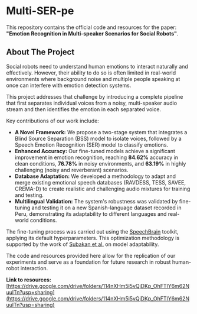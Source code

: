 # Multi-SER-pe

This repository contains the official code and resources for the paper: **"Emotion Recognition in Multi-speaker Scenarios for Social Robots"**.

## About The Project

Social robots need to understand human emotions to interact naturally and effectively. However, their ability to do so is often limited in real-world environments where background noise and multiple people speaking at once can interfere with emotion detection systems.

This project addresses that challenge by introducing a complete pipeline that first separates individual voices from a noisy, multi-speaker audio stream and then identifies the emotion in each separated voice.

Key contributions of our work include:
* **A Novel Framework:** We propose a two-stage system that integrates a Blind Source Separation (BSS) model to isolate voices, followed by a Speech Emotion Recognition (SER) model to classify emotions.
* **Enhanced Accuracy:** Our fine-tuned models achieve a significant improvement in emotion recognition, reaching **84.62%** accuracy in clean conditions, **76.78%** in noisy environments, and **63.19%** in highly challenging (noisy and reverberant) scenarios.
* **Database Adaptation:** We developed a methodology to adapt and merge existing emotional speech databases (RAVDESS, TESS, SAVEE, CREMA-D) to create realistic and challenging audio mixtures for training and testing.
* **Multilingual Validation:** The system's robustness was validated by fine-tuning and testing it on a new Spanish-language dataset recorded in Peru, demonstrating its adaptability to different languages and real-world conditions.

The fine-tuning process was carried out using the [SpeechBrain](https://arxiv.org/abs/2106.04624) toolkit, applying its default hyperparameters. This optimization methodology is supported by the work of [Subakan et al.](https://ieeexplore.ieee.org/document/9902821) on model adaptability.

The code and resources provided here allow for the replication of our experiments and serve as a foundation for future research in robust human-robot interaction.

**Link to resources:** [https://drive.google.com/drive/folders/114nXHm5l5vQjDKp_OhFTlY6m62NuulTn?usp=sharing](https://drive.google.com/drive/folders/114nXHm5l5vQjDKp_OhFTlY6m62NuulTn?usp=sharing)
